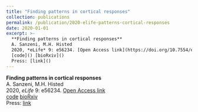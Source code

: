 ```yaml
---
title: "Finding patterns in cortical responses"
collection: publications
permalink: /publication/2020-elife-patterns-cortical-responses
date: 2020-01-01
excerpt: >-
  **Finding patterns in cortical responses**  
  A. Sanzeni, M.H. Histed  
  2020, *eLife* 9: e56234. [Open Access link](https://doi.org/10.7554/eLife.56234)  
  [code]() [bioRxiv]()  
  Press: [link]()  
---
```


**Finding patterns in cortical responses**  
A. Sanzeni, M.H. Histed  
2020, *eLife* 9: e56234. [Open Access link](https://doi.org/10.7554/eLife.56234)  
[code]() [bioRxiv]()  
Press: [link]()  
